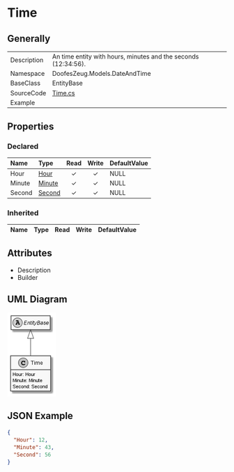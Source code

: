 ﻿# Time

## Generally

|||
|:-|:-|
|Description|An time entity with hours, minutes and the seconds (12:34:56).|
|Namespace|DoofesZeug.Models.DateAndTime|
|BaseClass|EntityBase|
|SourceCode|[Time.cs](../../../../DoofesZeug.Library/Src/Models/DateAndTime/Time.cs)|
|Example||

## Properties

### Declared

|Name|Type|Read|Write|DefaultValue|
|:---|:---|:--:|:---:|:-----------|
|Hour|[Hour](../../Models/DoofesZeug.Models.DateAndTime.Part.Time/Hour.md)|&#x2713;|&#x2713;|NULL|
|Minute|[Minute](../../Models/DoofesZeug.Models.DateAndTime.Part.Time/Minute.md)|&#x2713;|&#x2713;|NULL|
|Second|[Second](../../Models/DoofesZeug.Models.DateAndTime.Part.Time/Second.md)|&#x2713;|&#x2713;|NULL|

### Inherited

|Name|Type|Read|Write|DefaultValue|
|:---|:---|:--:|:---:|:-----------|

## Attributes

- Description
- Builder

## UML Diagram

![Time.png](./Time.png "Time")

## JSON Example

```json
{
  "Hour": 12,
  "Minute": 43,
  "Second": 56
}
```

